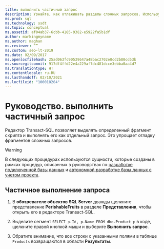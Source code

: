 ```yaml
---
title: выполнить частичный запрос
description: Узнайте, как отлаживать разделы сложных запросов. Используйте редактор Transact-SQL для выделения определенного фрагмента скрипта и выполнения его как отдельного запроса.
ms.prod: sql
ms.technology: ssdt
ms.topic: conceptual
ms.assetid: af04ab37-6cbb-4185-9382-e5922fa5b1df
author: markingmyname
ms.author: maghan
ms.reviewer: “”
ms.custom: seo-lt-2019
ms.date: 02/09/2017
ms.openlocfilehash: 25ad063fc90539647a48bac2702e0cd2b80cd53b
ms.sourcegitcommit: 917df4ffd22e4a229af7dc481dcce3ebba0aa4d7
ms.translationtype: HT
ms.contentlocale: ru-RU
ms.lasthandoff: 02/10/2021
ms.locfileid: "100018204"
---
```

# <a name="how-to-execute-a-partial-query"></a>Руководство. выполнить частичный запрос

Редактор Transact\-SQL позволяет выделять определенный фрагмент скрипта и выполнять его как отдельный запрос. Это упрощает отладку фрагментов сложных запросов.  
  
> [!WARNING]  
> В следующих процедурах используются сущности, которые созданы в рамках процедур, описанных в руководствах по [разработке подключенной базы данных](../ssdt/connected-database-development.md) и [автономной разработке базы данных с учетом проекта](../ssdt/project-oriented-offline-database-development.md).  
  
## <a name="to-partially-execute-a-query"></a>Частичное выполнение запроса  
  
1. В **обозревателе объектов SQL Server** дважды щелкните представление **PerishableFruits** в разделе **Представления**, чтобы открыть его в редакторе Transact\-SQL.  
  
2. Выделите сегмент `SELECT p.Id, p.Name FROM dbo.Product p` в коде, щелкните правой кнопкой мыши и выберите **Выполнить запрос**.  
  
3. Обратите внимание, что все строки с указанными полями в таблице `Products` возвращаются в области **Результаты**.